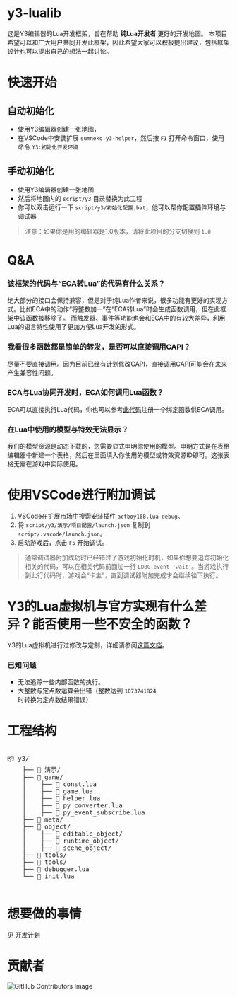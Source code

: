 # y3-lualib

这是Y3编辑器的Lua开发框架，旨在帮助 **纯Lua开发者** 更好的开发地图。
本项目希望可以和广大用户共同开发此框架，因此希望大家可以积极提出建议，包括框架设计也可以提出自己的想法一起讨论。

# 快速开始

## 自动初始化
* 使用Y3编辑器创建一张地图，
* 在VSCode中安装扩展 `sumneko.y3-helper`，然后按 `F1` 打开命令窗口，使用命令 `Y3:初始化开发环境`

## 手动初始化
* 使用Y3编辑器创建一张地图
* 然后将地图内的 `script/y3` 目录替换为此工程
* 你可以双击运行一下 `script/y3/初始化配置.bat`，他可以帮你配置插件环境与调试器

> 注意：如果你是用的编辑器是1.0版本，请将此项目的分支切换到 `1.0`

# Q&A

### 该框架的代码与“ECA转Lua”的代码有什么关系？

绝大部分的接口会保持兼容，但是对于纯Lua作者来说，很多功能有更好的实现方式。比如ECA中的动作“将整数加一”在“ECA转Lua”时会生成函数调用，但在此框架中该函数被移除了。
而触发器、事件等功能也会和ECA中的有较大差异，利用Lua的语言特性使用了更加方便Lua开发的形式。

### 我看很多函数都是简单的转发，是否可以直接调用CAPI？

尽量不要直接调用。因为目前已经有计划修改CAPI，直接调用CAPI可能会在未来产生兼容性问题。

### ECA与Lua协同开发时，ECA如何调用Lua函数？

ECA可以直接执行Lua代码，你也可以参考[此代码](./演示/ECA调用Lua函数.lua)注册一个绑定函数供ECA调用。

### 在Lua中使用的模型与特效无法显示？

我们的模型资源是动态下载的，您需要显式申明你使用的模型。申明方式是在表格编辑器中新建一个表格，然后在里面填入你使用的模型或特效资源ID即可。这张表格无需在游戏中实际使用。

# 使用VSCode进行附加调试

1. VSCode在扩展市场中搜索安装插件 `actboy168.lua-debug`。
2. 将 `script/y3/演示/项目配置/launch.json` 复制到 `script/.vscode/launch.json`。
3. 启动游戏后，点击 `F5` 开始调试。

> 通常调试器附加成功时已经错过了游戏初始化时机，如果你想要追踪初始化相关的代码，可以在相关代码前面加一行 `LDBG:event 'wait'`。当游戏执行到此行代码时，游戏会“卡主”，直到调试器附加完成才会继续往下执行。

# Y3的Lua虚拟机与官方实现有什么差异？能否使用一些不安全的函数？

Y3的Lua虚拟机进行过修改与定制，详细请参阅[这篇文档](./doc/Lua虚拟机.md)。

### 已知问题

* 无法追踪一些内部函数的执行。
* 大整数与定点数运算会出错（整数达到 `1073741824` 时转换为定点数结果错误）

# 工程结构

<pre>

📦 y3/
    ├── 📁 <span title="演示代码">演示/</span>
    ├── 📁 <span title="游戏功能相关的实现">game/</span>
    │    ├── 📜 <span title="定义常量与枚举">const.lua</span>
    │    ├── 📜 <span title="实现游戏功能的接口">game.lua</span>
    │    ├── 📜 <span title="一些常用胶水功能">helper.lua</span>
    │    ├── 📜 <span title="转换引擎对象与Lua对象">py_converter.lua</span>
    │    ├── 📜 <span title="绑定引擎事件系统与Lua事件系统">py_event_subscribe.lua</span>
    ├── 📂 <span title="引擎的API元文件">meta/</span>
    ├── 📂 <span title="Lua对象实现">object/</span>
    │    ├── 📁 <span title="在物编中可编辑的对象（仅作为分类）">editable_object/</span>
    │    ├── 📁 <span title="运行时才有的抽象对象（仅作为分类）">runtime_object/</span>
    │    ├── 📁 <span title="在场景中可放置的对象（仅作为分类）">scene_object/</span>
    ├── 📂 <span title="一些通用的Lua工具">tools/</span>
    ├── 📂 <span title="基于此游戏引擎的工具">tools/</span>
    ├── 📜 <span title="调试器配置">debugger.lua</span>
    └── 📜 <span title="Y3库的入口">init.lua</span>

</pre>

# 想要做的事情

见 [开发计划](./开发计划.md)

# 贡献者

![GitHub Contributors Image](https://contrib.rocks/image?repo=y3-editor/y3-lualib)
